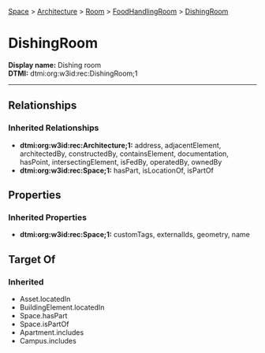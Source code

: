 [Space](../../../Space.md) > [Architecture](../../Architecture.md) > [Room](../Room.md) > [FoodHandlingRoom](FoodHandlingRoom.md) > [DishingRoom](.)
# DishingRoom

**Display name:** Dishing room<br />
**DTMI:** dtmi:org:w3id:rec:DishingRoom;1

---
## Relationships
### Inherited Relationships
* **dtmi:org:w3id:rec:Architecture;1:** address, adjacentElement, architectedBy, constructedBy, containsElement, documentation, hasPoint, intersectingElement, isFedBy, operatedBy, ownedBy
* **dtmi:org:w3id:rec:Space;1:** hasPart, isLocationOf, isPartOf
## Properties
### Inherited Properties
* **dtmi:org:w3id:rec:Space;1:** customTags, externalIds, geometry, name
## Target Of
### Inherited
* Asset.locatedIn
* BuildingElement.locatedIn
* Space.hasPart
* Space.isPartOf
* Apartment.includes
* Campus.includes
